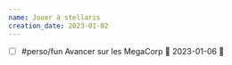 ```yaml
---
name: Jouer à stellaris
creation_date: 2023-01-02
---
```


- [ ] #perso/fun Avancer sur les MegaCorp 📅 2023-01-06 🔽 